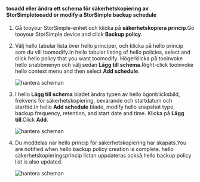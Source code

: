
<!--author=alkohli last changed: 01/02/17-->

#### <a name="tooadd-or-modify-a-storsimple-backup-schedule"></a><span data-ttu-id="de70c-101">tooadd eller ändra ett schema för säkerhetskopiering av StorSimple</span><span class="sxs-lookup"><span data-stu-id="de70c-101">tooadd or modify a StorSimple backup schedule</span></span>

1. <span data-ttu-id="de70c-102">Gå tooyour StorSimple-enhet och klicka på **säkerhetskopiera princip**.</span><span class="sxs-lookup"><span data-stu-id="de70c-102">Go tooyour StorSimple device and click **Backup policy**.</span></span>

2. <span data-ttu-id="de70c-103">Välj hello tabular lista över hello principer, och klicka på hello princip som du vill toomodify.</span><span class="sxs-lookup"><span data-stu-id="de70c-103">In hello tabular listing of hello policies, select and click hello policy that you want toomodify.</span></span> <span data-ttu-id="de70c-104">Högerklicka på tooinvoke hello snabbmenyn och välj sedan **Lägg till schema**.</span><span class="sxs-lookup"><span data-stu-id="de70c-104">Right-click tooinvoke hello context menu and then select **Add schedule**.</span></span>

    ![hantera scheman](./media/storsimple-8000-add-modify-backup-schedule-u2/addschedule1.png)

3. <span data-ttu-id="de70c-106">I hello **Lägg till schema** bladet ändra typen av hello ögonblicksbild, frekvens för säkerhetskopiering, bevarande och startdatum och starttid.</span><span class="sxs-lookup"><span data-stu-id="de70c-106">In hello **Add schedule** blade, modify hello snapshot type, backup frequency, retention, and start date and time.</span></span> <span data-ttu-id="de70c-107">Klicka på **Lägg till**.</span><span class="sxs-lookup"><span data-stu-id="de70c-107">Click **Add**.</span></span>

    ![hantera scheman](./media/storsimple-8000-add-modify-backup-schedule-u2/addschedule5.png)

4. <span data-ttu-id="de70c-109">Du meddelas när hello princip för säkerhetskopiering har skapats.</span><span class="sxs-lookup"><span data-stu-id="de70c-109">You are notified when hello backup policy creation is complete.</span></span> <span data-ttu-id="de70c-110">hello säkerhetskopieringsprincip listan uppdateras också.</span><span class="sxs-lookup"><span data-stu-id="de70c-110">hello backup policy list is also updated.</span></span>

    ![hantera scheman](./media/storsimple-8000-add-modify-backup-schedule-u2/addschedule4.png)

